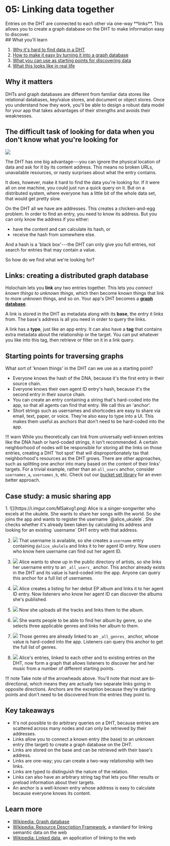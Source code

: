 # 05: Linking data together

<div class="coreconcepts-intro" markdown="1">
Entries on the DHT are connected to each other via one-way **links**. This allows you to create a graph database on the DHT to make information easy to discover.
</div>

<div class="coreconcepts-orientation" markdown="1">
## What you'll learn

1. [Why it's hard to find data in a DHT](#the-difficult-task-of-looking-for-data-when-you-dont-know-what-youre-looking-for)
2. [How to make it easy by turning it into a graph database](#links-creating-a-distributed-graph-database)
3. [What you can use as starting points for discovering data](#starting-points-for-traversing-graphs)
4. [What this looks like in real life](#case-study-a-music-sharing-app)

## Why it matters

DHTs and graph databases are different from familiar data stores like relational databases, key/value stores, and document or object stores. Once you understand how they work, you'll be able to design a robust data model for your app that takes advantages of their strengths and avoids their weaknesses.
</div>

## The difficult task of looking for data when you don't know what you're looking for

![](https://i.imgur.com/FDGsIDF.png)

The DHT has one big advantage---you can ignore the physical location of data and ask for it by its content address. This means no broken URLs, unavailable resources, or nasty surprises about what the entry contains.

It does, however, make it hard to find the data you're looking for. If it were all on one machine, you could just run a quick query on it. But on a distributed system, where everyone has a little bit of the whole data set, that would get pretty slow.

On the DHT all we have are addresses. This creates a chicken-and-egg problem. In order to find an entry, you need to know its address. But you can only know the address if you either:

* have the content and can calculate its hash, or
* receive the hash from somewhere else.

And a hash is a 'black box'---the DHT can only give you full entries, not search for entries that may contain a value.

So how do we find what we're looking for?

## Links: creating a distributed graph database

Holochain lets you **link** any two entries together. This lets you _connect known things to unknown things_, which then become known things that link to more unknown things, and so on. Your app's DHT becomes a [**graph database**](https://en.wikipedia.org/wiki/Graph_database).

A link is stored in the DHT as metadata along with its **base**, the entry it links from. The base's address is all you need in order to query the links.

A link has a **type**, just like an app entry. It can also have a **tag** that contains extra metadata about the relationship or the target. You can put whatever you like into this tag, then retrieve or filter on it in a link query.

## Starting points for traversing graphs

What sort of 'known things' in the DHT can we use as a starting point?

* Everyone knows the hash of the DNA, because it's the first entry in their source chain.
* Everyone knows their own agent ID entry's hash, because it's the second entry in their source chain.
* You can create an entry containing a string that's hard-coded into the app, so that all agents can find that entry. We call this an 'anchor'.
* Short strings such as usernames and shortcodes are easy to share via email, text, paper, or voice. They're also easy to type into a UI. This makes them useful as anchors that don't need to be hard-coded into the app.

!!! warn
    While you theoretically can link from universally well-known entries like the DNA hash or hard-coded strings, it isn't recommended. A certain neighborhood of nodes will be responsible for storing all the links on those entries, creating a DHT 'hot spot' that will disproportionately tax that neighborhood's resources as the DHT grows. There are other approaches, such as splitting one anchor into many based on the content of their links' targets. For a trivial example, rather than an `all_users` anchor, consider `usernames_a`, `usernames_b`, etc. Check out our [bucket set library](https://github.com/willemolding/holochain-collections#bucket-set) for an even better approach.

## Case study: a music sharing app

<div class="coreconcepts-storysequence" markdown="1">
1. ![](https://i.imgur.com/MSakvg1.png)
Alice is a singer-songwriter who excels at the ukulele. She wants to share her songs with the world. So she joins the app and wants to register the username `@alice_ukulele`. She checks whether it's already been taken by calculating its address and looking for an existing `username` DHT entry with that address.

2. ![](https://i.imgur.com/qns2GAI.png)
That username is available, so she creates a `username` entry containing `@alice_ukulele` and links it to her agent ID entry. Now users who know here username can find out her agent ID.

3. ![](https://i.imgur.com/uzZ7rZG.png)
Alice wants to show up in the public directory of artists, so she links her username entry to an `_all_users_` anchor. This anchor already exists in the DHT and its value is hard-coded into the app. Anyone can query this anchor for a full list of usernames.

4. ![](https://i.imgur.com/CTgTxWh.png)
Alice creates a listing for her debut EP album and links it to her agent ID entry. Now listeners who know her agent ID can discover the albums she's published.

5. ![](https://i.imgur.com/xpKXxO2.png)
Now she uploads all the tracks and links them to the album.

6. ![](https://i.imgur.com/lQng0it.png)
She wants people to be able to find her album by genre, so she selects three applicable genres and links her album to them.

7. ![](https://i.imgur.com/cvYPJR2.png)
Those genres are already linked to an `_all_genres_` anchor, whose value is hard-coded into the app. Listeners can query this anchor to get the full list of genres.

8. ![](https://i.imgur.com/G9ejz5V.png)
Alice's entries, linked to each other and to existing entries on the DHT, now form a graph that allows listeners to discover her and her music from a number of different starting points.
</div>

!!! note
    Take note of the arrowheads above. You'll note that most are bi-directional, which means they are actually two separate links going in opposite directions. Anchors are the exception because they're starting points and don't need to be discovered from the entries they point to.

## Key takeaways

* It's not possible to do arbitrary queries on a DHT, because entries are scattered across many nodes and can only be retrieved by their addresses.
* Links allow you to connect a known entry (the base) to an unknown entry (the target) to create a graph database on the DHT.
* Links are stored on the base and can be retrieved with their base's address.
* Links are one-way; you can create a two-way relationship with two links.
* Links are typed to distinguish the nature of the relation.
* Links can also have an arbitrary string tag that lets you filter results or preload information about their targets.
* An anchor is a well-known entry whose address is easy to calculate because everyone knows its content.

## Learn more

* [Wikipedia: Graph database](https://en.wikipedia.org/wiki/Graph_database)
* [Wikipedia: Resource Description Framework](https://en.wikipedia.org/wiki/Resource_Description_Framework), a standard for linking semantic data on the web
* [Wikipedia: Linked data](https://en.wikipedia.org/wiki/Linked_data), an application of linking to the web
